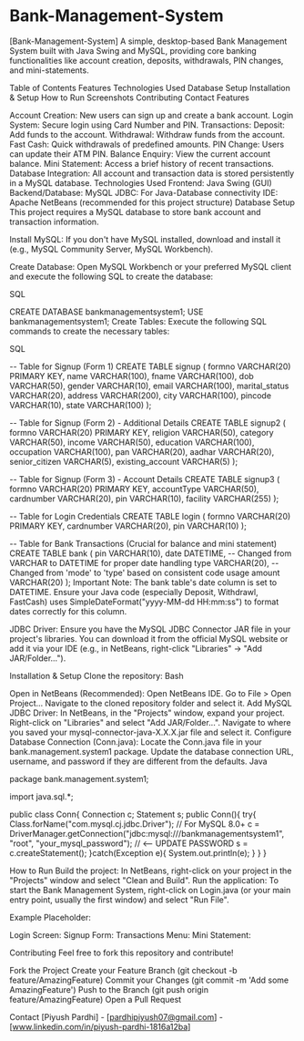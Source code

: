 # Bank-Management-System

[Bank-Management-System]
A simple, desktop-based Bank Management System built with Java Swing and MySQL, providing core banking functionalities like account creation, deposits, withdrawals, PIN changes, and mini-statements.

Table of Contents
Features
Technologies Used
Database Setup
Installation & Setup
How to Run
Screenshots
Contributing
Contact
Features

Account Creation: New users can sign up and create a bank account.
Login System: Secure login using Card Number and PIN.
Transactions:
Deposit: Add funds to the account.
Withdrawal: Withdraw funds from the account.
Fast Cash: Quick withdrawals of predefined amounts.
PIN Change: Users can update their ATM PIN.
Balance Enquiry: View the current account balance.
Mini Statement: Access a brief history of recent transactions.
Database Integration: All account and transaction data is stored persistently in a MySQL database.
Technologies Used
Frontend: Java Swing (GUI)
Backend/Database: MySQL
JDBC: For Java-Database connectivity
IDE: Apache NetBeans (recommended for this project structure)
Database Setup
This project requires a MySQL database to store bank account and transaction information.

Install MySQL: If you don't have MySQL installed, download and install it (e.g., MySQL Community Server, MySQL Workbench).

Create Database:
Open MySQL Workbench or your preferred MySQL client and execute the following SQL to create the database:

SQL

CREATE DATABASE bankmanagementsystem1;
USE bankmanagementsystem1;
Create Tables: Execute the following SQL commands to create the necessary tables:

SQL

-- Table for Signup (Form 1)
CREATE TABLE signup (
    formno VARCHAR(20) PRIMARY KEY,
    name VARCHAR(100),
    fname VARCHAR(100),
    dob VARCHAR(50),
    gender VARCHAR(10),
    email VARCHAR(100),
    marital_status VARCHAR(20),
    address VARCHAR(200),
    city VARCHAR(100),
    pincode VARCHAR(10),
    state VARCHAR(100)
);

-- Table for Signup (Form 2) - Additional Details
CREATE TABLE signup2 (
    formno VARCHAR(20) PRIMARY KEY,
    religion VARCHAR(50),
    category VARCHAR(50),
    income VARCHAR(50),
    education VARCHAR(100),
    occupation VARCHAR(100),
    pan VARCHAR(20),
    aadhar VARCHAR(20),
    senior_citizen VARCHAR(5),
    existing_account VARCHAR(5)
);

-- Table for Signup (Form 3) - Account Details
CREATE TABLE signup3 (
    formno VARCHAR(20) PRIMARY KEY,
    accountType VARCHAR(50),
    cardnumber VARCHAR(20),
    pin VARCHAR(10),
    facility VARCHAR(255)
);

-- Table for Login Credentials
CREATE TABLE login (
    formno VARCHAR(20) PRIMARY KEY,
    cardnumber VARCHAR(20),
    pin VARCHAR(10)
);

-- Table for Bank Transactions (Crucial for balance and mini statement)
CREATE TABLE bank (
    pin VARCHAR(10),
    date DATETIME, -- Changed from VARCHAR to DATETIME for proper date handling
    type VARCHAR(20), -- Changed from 'mode' to 'type' based on consistent code usage
    amount VARCHAR(20)
);
Important Note: The bank table's date column is set to DATETIME. Ensure your Java code (especially Deposit, Withdrawl, FastCash) uses SimpleDateFormat("yyyy-MM-dd HH:mm:ss") to format dates correctly for this column.

JDBC Driver: Ensure you have the MySQL JDBC Connector JAR file in your project's libraries. You can download it from the official MySQL website or add it via your IDE (e.g., in NetBeans, right-click "Libraries" -> "Add JAR/Folder...").

Installation & Setup
Clone the repository:
Bash


Open in NetBeans (Recommended):
Open NetBeans IDE.
Go to File > Open Project...
Navigate to the cloned repository folder and select it.
Add MySQL JDBC Driver:
In NetBeans, in the "Projects" window, expand your project.
Right-click on "Libraries" and select "Add JAR/Folder...".
Navigate to where you saved your mysql-connector-java-X.X.X.jar file and select it.
Configure Database Connection (Conn.java):
Locate the Conn.java file in your bank.management.system1 package.
Update the database connection URL, username, and password if they are different from the defaults. <!-- end list -->
Java

package bank.management.system1;

import java.sql.*;

public class Conn{
    Connection c;
    Statement s;
    public Conn(){
        try{
            Class.forName("com.mysql.cj.jdbc.Driver"); // For MySQL 8.0+
            c = DriverManager.getConnection("jdbc:mysql:///bankmanagementsystem1", "root", "your_mysql_password"); // <-- UPDATE PASSWORD
            s = c.createStatement();
        }catch(Exception e){
            System.out.println(e);
        }
    }
}

How to Run
Build the project: In NetBeans, right-click on your project in the "Projects" window and select "Clean and Build".
Run the application:
To start the Bank Management System, right-click on Login.java (or your main entry point, usually the first window) and select "Run File".


Example Placeholder:

Login Screen:
Signup Form:
Transactions Menu:
Mini Statement:


Contributing
Feel free to fork this repository and contribute!

Fork the Project
Create your Feature Branch (git checkout -b feature/AmazingFeature)
Commit your Changes (git commit -m 'Add some AmazingFeature')
Push to the Branch (git push origin feature/AmazingFeature)
Open a Pull Request


Contact
[Piyush Pardhi] - [pardhipiyush07@gmail.com] - [www.linkedin.com/in/piyush-pardhi-1816a12ba]

